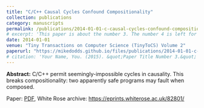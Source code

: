 ```yaml
---
title: "C/C++ Causal Cycles Confound Compositionality"
collection: publications
category: manuscripts
permalink: /publications/2014-01-01-c-causal-cycles-confound-compositionality
# excerpt: 'This paper is about the number 3. The number 4 is left for future work.'
date: 2014-01-01
venue: "Tiny Transactions on Computer Science (TinyToCS) Volume 2"
paperurl: "https://mikedodds.github.io/files/publications/2014-01-01-c-causal-cycles-confound-compositionality.pdf"
# citation: 'Your Name, You. (2015). &quot;Paper Title Number 3.&quot; <i>Journal 1</i>. 1(3).'
---
```


**Abstract:** C/C++ permit seemingly-impossible cycles in causality. This breaks compositionality: two apparently safe programs may fault when composed.

Paper: [PDF](https://mikedodds.github.io/files/publications/2014-01-01-c-causal-cycles-confound-compositionality.pdf), White Rose archive: <https://eprints.whiterose.ac.uk/82801/>